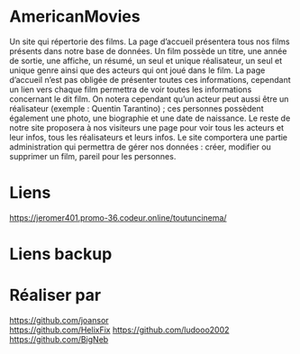 # AmericanMovies

Un site qui répertorie des films. La page d’accueil présentera tous nos films présents dans notre base de données.
Un film possède un titre, une année de sortie, une affiche, un résumé, un seul et unique réalisateur, un seul et unique genre ainsi que des acteurs qui ont joué dans le film. La page d’accueil n’est pas obligée de présenter toutes ces informations, cependant un lien vers chaque film permettra de voir toutes les informations concernant le dit film.
On notera cependant qu’un acteur peut aussi être un réalisateur (exemple : Quentin Tarantino) ; ces personnes possèdent également une photo, une biographie et une date de naissance.
Le reste de notre site proposera à nos visiteurs une page pour voir tous les acteurs et leur infos, tous les réalisateurs et leurs infos.
Le site comportera une partie administration qui permettra de gérer nos données : créer, modifier ou supprimer un film, pareil pour les personnes.


# Liens
https://jeromer401.promo-36.codeur.online/toutuncinema/

# Liens backup


# Réaliser par

https://github.com/joansor <br>
https://github.com/HelixFix
https://github.com/ludooo2002
https://github.com/BigNeb
